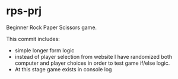 # rps-prj

Beginner Rock Paper Scissors game. 

This commit includes:
- simple longer form logic
- instead of player selection from website I have randomized both computer and player choices in order to test game if/else logic.
- At this stage game exists in console log